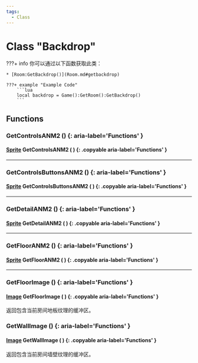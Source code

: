 ```yaml
---
tags:
  - Class
---
```

# Class "Backdrop"

???+ info
你可以通过以下函数获取此类：

    * [Room:GetBackdrop()](Room.md#getbackdrop)

    ???+ example "Example Code"
        ```lua
        local backdrop = Game():GetRoom():GetBackdrop()
        ```
        
## Functions

### GetControlsANM2 () {: aria-label='Functions' }
#### [Sprite](Sprite.md) GetControlsANM2 ( ) {: .copyable aria-label='Functions' }

___
### GetControlsButtonsANM2 () {: aria-label='Functions' }
#### [Sprite](Sprite.md) GetControlsButtonsANM2 ( ) {: .copyable aria-label='Functions' }

___
### GetDetailANM2 () {: aria-label='Functions' }
#### [Sprite](Sprite.md) GetDetailANM2 ( ) {: .copyable aria-label='Functions' }

___
### GetFloorANM2 () {: aria-label='Functions' }
#### [Sprite](Sprite.md) GetFloorANM2 ( ) {: .copyable aria-label='Functions' }

___
### GetFloorImage () {: aria-label='Functions' }
#### [Image](renderer/Image.md) GetFloorImage ( ) {: .copyable aria-label='Functions' }
返回包含当前房间地板纹理的缓冲区。

### GetWallImage () {: aria-label='Functions' }
#### [Image](renderer/Image.md) GetWallImage ( ) {: .copyable aria-label='Functions' }
返回包含当前房间墙壁纹理的缓冲区。